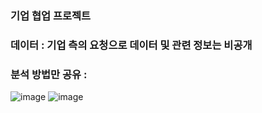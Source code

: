 ### 기업 협업 프로젝트
### 데이터 : 기업 측의 요청으로 데이터 및 관련 정보는 비공개
### 분석 방법만 공유 : 

![image](https://user-images.githubusercontent.com/76590396/127631030-0aefff3f-2635-4330-8552-02f8c9f6b8da.png)
![image](https://user-images.githubusercontent.com/76590396/127631117-0f0111c8-8db8-49ad-9d5e-aca72cab65f6.png)
